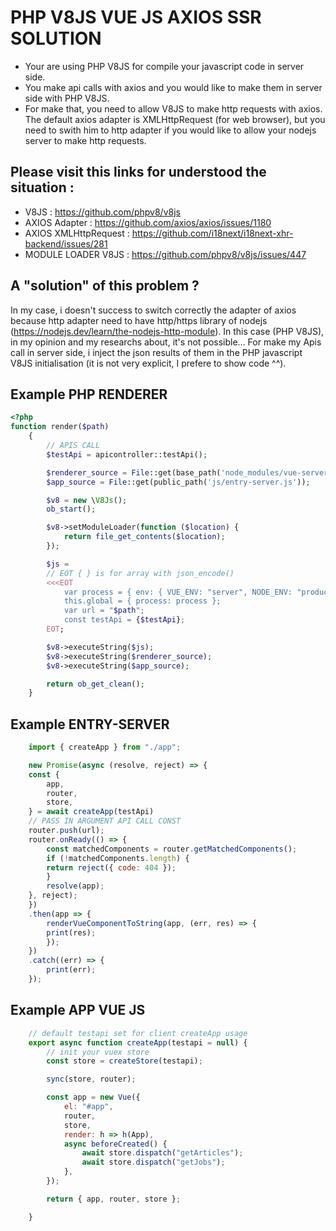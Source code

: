 # PHP V8JS VUE JS AXIOS SSR SOLUTION

* Your are using PHP V8JS for compile your javascript code in server side.
* You make api calls with axios and you would like to make them in server side with PHP V8JS.
* For make that, you need to allow V8JS to make http requests with axios. The default axios adapter is XMLHttpRequest (for web browser), but you need to swith him to http adapter if you would like to allow your nodejs server to make http requests.

## Please visit this links for understood the situation :
* V8JS : https://github.com/phpv8/v8js
* AXIOS Adapter : https://github.com/axios/axios/issues/1180
* AXIOS XMLHttpRequest : https://github.com/i18next/i18next-xhr-backend/issues/281
* MODULE LOADER V8JS : https://github.com/phpv8/v8js/issues/447

## A "solution" of this problem ?
In my case, i doesn't success to switch correctly the adapter of axios because http adapter need to have http/https library of nodejs (https://nodejs.dev/learn/the-nodejs-http-module). In this case (PHP V8JS), in my opinion and my researchs about, it's not possible... For make my Apis call in server side, i inject the json results of them in the PHP javascript V8JS initialisation (it is not very explicit, I prefere to show code ^^).

## Example PHP RENDERER
```php
<?php
function render($path)
    {
        // APIS CALL
        $testApi = apicontroller::testApi();

        $renderer_source = File::get(base_path('node_modules/vue-server-renderer/basic.js'));
        $app_source = File::get(public_path('js/entry-server.js'));

        $v8 = new \V8Js();
        ob_start();

        $v8->setModuleLoader(function ($location) {
            return file_get_contents($location);
        });

        $js =
        // EOT { } is for array with json_encode()
        <<<EOT
            var process = { env: { VUE_ENV: "server", NODE_ENV: "production" } }; 
            this.global = { process: process }; 
            var url = "$path";
            const testApi = {$testApi};
        EOT;

        $v8->executeString($js);
        $v8->executeString($renderer_source);
        $v8->executeString($app_source);

        return ob_get_clean();
    }
```
## Example ENTRY-SERVER
```javascript
    import { createApp } from "./app";

    new Promise(async (resolve, reject) => {
    const {
        app,
        router,
        store,
    } = await createApp(testApi)
    // PASS IN ARGUMENT API CALL CONST
    router.push(url);
    router.onReady(() => {
        const matchedComponents = router.getMatchedComponents();
        if (!matchedComponents.length) {
        return reject({ code: 404 });
        }
        resolve(app);
    }, reject);
    })
    .then(app => {
        renderVueComponentToString(app, (err, res) => {
        print(res);
        });
    })
    .catch((err) => {
        print(err);
    });
```

## Example APP VUE JS
```javascript
    // default testapi set for client createApp usage
    export async function createApp(testapi = null) {
        // init your vuex store
        const store = createStore(testapi);

        sync(store, router);

        const app = new Vue({
            el: "#app",
            router,
            store,
            render: h => h(App),
            async beforeCreated() {
                await store.dispatch("getArticles");
                await store.dispatch("getJobs");
            },
        });

        return { app, router, store };

    }
```